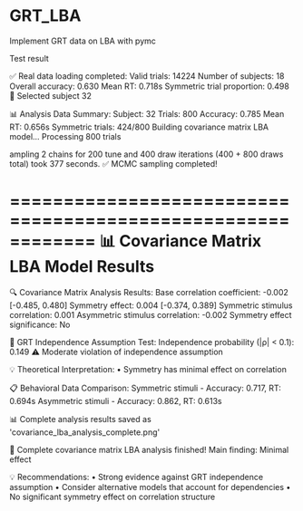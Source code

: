 # GRT_LBA
Implement GRT data on LBA with pymc 

Test result

✅ Real data loading completed:
  Valid trials: 14224
  Number of subjects: 18
  Overall accuracy: 0.630
  Mean RT: 0.718s
  Symmetric trial proportion: 0.498
🎯 Selected subject 32

📊 Analysis Data Summary:
  Subject: 32
  Trials: 800
  Accuracy: 0.785
  Mean RT: 0.656s
  Symmetric trials: 424/800
Building covariance matrix LBA model...
Processing 800 trials

ampling 2 chains for 200 tune and 400 draw iterations (400 + 800 draws total) took 377 seconds.
✅ MCMC sampling completed!

============================================================
📊 Covariance Matrix LBA Model Results
============================================================

🔍 Covariance Matrix Analysis Results:
Base correlation coefficient: -0.002 [-0.485, 0.480]
Symmetry effect: 0.004 [-0.374, 0.389]
Symmetric stimulus correlation: 0.001
Asymmetric stimulus correlation: -0.002
Symmetry effect significance: No

🔬 GRT Independence Assumption Test:
Independence probability (|ρ| < 0.1): 0.149
⚠️  Moderate violation of independence assumption

💡 Theoretical Interpretation:
• Symmetry has minimal effect on correlation

📋 Behavioral Data Comparison:
Symmetric stimuli - Accuracy: 0.717, RT: 0.694s
Asymmetric stimuli - Accuracy: 0.862, RT: 0.613s

📊 Complete analysis results saved as 'covariance_lba_analysis_complete.png'

🎉 Complete covariance matrix LBA analysis finished!
Main finding: Minimal effect

💡 Recommendations:
  • Strong evidence against GRT independence assumption
  • Consider alternative models that account for dependencies
  • No significant symmetry effect on correlation structure
